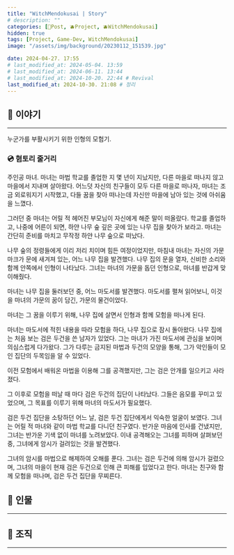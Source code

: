 ```yaml
---
title: "WitchMendokusai | Story"
# description: ""
categories: [📀Post, 🫐Project, 🫐WitchMendokusai]
hidden: true
tags: [Project, Game-Dev, WitchMendokusai]
image: "/assets/img/background/20230112_151539.jpg"

date: 2024-04-27. 17:55
# last_modified_at: 2024-05-04. 13:59
# last_modified_at: 2024-06-11. 13:44
# last_modified_at: 2024-10-20. 22:44 # Revival
last_modified_at: 2024-10-30. 21:08 # 정리
---
```


## 📀 이야기

---

누군가를 부활시키기 위한 인형의 모험기.  

### 💿 혐토리 줄거리

주인공 마녀. 마녀는 마법 학교를 졸업한 지 몇 년이 지났지만, 다른 마을로 떠나지 않고 마을에서 지내며 살아왔다. 어느덧 자신의 친구들이 모두 다른 마을로 떠나자, 마녀는 조금 외로워지기 시작했고, 다들 꿈을 찾아 떠나는데 자신만 마을에 남아 있는 것에 아쉬움을 느꼈다.

그러던 중 마녀는 어릴 적 헤어진 부모님이 자신에게 해준 말이 떠올랐다. 학교를 졸업하고, 나중에 어른이 되면, 하얀 나무 숲 깊은 곳에 있는 나무 집을 찾아가 보라고. 마녀는 간단히 준비를 마치고 무작정 하얀 나무 숲으로 떠났다.

 나무 숲의 정령들에게 이리 저리 치이며 힘든 여정이었지만, 마침내 마녀는 자신의 가문 마크가 문에 새겨져 있는, 어느 나무 집을 발견했다. 나무 집의 문을 열자, 신비한 소리와 함께 안쪽에서 인형이 나타났다. 그녀는 마녀의 가문을 돕던 인형으로, 마녀를 반갑게 맞이해줬다.

 마녀는 나무 집을 둘러보던 중, 어느 마도서를 발견했다. 마도서를 펼쳐 읽어보니, 이것을 마녀의 가문의 꿈이 담긴, 가문의 물건이었다.

마녀는 그 꿈을 이루기 위해, 나무 집에 살면서 인형과 함께 모험을 떠나게 된다.

마녀는 마도서에 적힌 내용을 따라 모험을 하다, 나무 집으로 잠시 돌아왔다. 나무 집에는 처음 보는 검은 두건을 쓴 남자가 있었다. 그는 마녀가 가진 마도서에 관심을 보이며 의심스럽게 다가왔다. 그가 다루는 금지된 마법과 두건의 모양을 통해, 그가 악인들이 모인 집단의 두목임을 알 수 있었다.

이전 모험에서 배워온 마법을 이용해 그를 공격했지만, 그는 검은 안개를 일으키고 사라졌다.

그 이후로 모험을 떠날 때 마다 검은 두건의 집단이 나타났다. 그들은 음모를 꾸미고 있었으며, 그 목표를 이루기 위해 마녀의 마도서가 필요했다.

검은 두건 집단을 소탕하던 어느 날, 검은 두건 집단에게서 익숙한 얼굴이 보였다.
 그녀는 어릴 적 마녀와 같이 마법 학교를 다니던 친구였다. 반가운 마음에 인사를 건냈지만, 그녀는 반가운 기색 없이 마녀를 노려보았다. 이내 공격해오는 그녀를 피하며 살펴보던 중, 그녀에게 암시가 걸려있는 것을 발견했다.

그녀의 암시를 마법으로 해제하여 오해를 푼다. 그녀는 검은 두건에 의해 암시가 걸렸으며, 그녀의 마을이 현재 검은 두건으로 인해 큰 피해를 입었다고 한다. 마녀는 친구와 함께 모험을 떠나며, 검은 두건 집단을 무찌른다.

## 📀 인물

---

## 📀 조직

---
